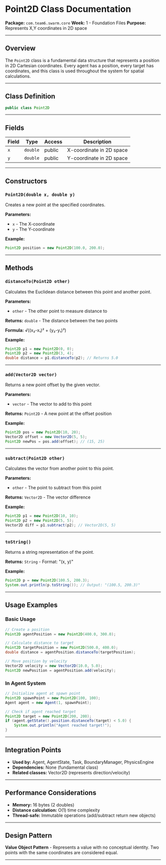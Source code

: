 # Point2D Class Documentation

**Package:** `com.team6.swarm.core`
**Week:** 1 - Foundation Files
**Purpose:** Represents X,Y coordinates in 2D space

---

## Overview

The `Point2D` class is a fundamental data structure that represents a position in 2D Cartesian coordinates. Every agent has a position, every target has coordinates, and this class is used throughout the system for spatial calculations.

---

## Class Definition

```java
public class Point2D
```

---

## Fields

| Field | Type | Access | Description |
|-------|------|--------|-------------|
| `x` | `double` | public | X-coordinate in 2D space |
| `y` | `double` | public | Y-coordinate in 2D space |

---

## Constructors

### `Point2D(double x, double y)`
Creates a new point at the specified coordinates.

**Parameters:**
- `x` - The X-coordinate
- `y` - The Y-coordinate

**Example:**
```java
Point2D position = new Point2D(100.0, 200.0);
```

---

## Methods

### `distanceTo(Point2D other)`
Calculates the Euclidean distance between this point and another point.

**Parameters:**
- `other` - The other point to measure distance to

**Returns:** `double` - The distance between the two points

**Formula:** √((x₂-x₁)² + (y₂-y₁)²)

**Example:**
```java
Point2D p1 = new Point2D(0, 0);
Point2D p2 = new Point2D(3, 4);
double distance = p1.distanceTo(p2); // Returns 5.0
```

---

### `add(Vector2D vector)`
Returns a new point offset by the given vector.

**Parameters:**
- `vector` - The vector to add to this point

**Returns:** `Point2D` - A new point at the offset position

**Example:**
```java
Point2D pos = new Point2D(10, 20);
Vector2D offset = new Vector2D(5, 5);
Point2D newPos = pos.add(offset); // (15, 25)
```

---

### `subtract(Point2D other)`
Calculates the vector from another point to this point.

**Parameters:**
- `other` - The point to subtract from this point

**Returns:** `Vector2D` - The vector difference

**Example:**
```java
Point2D p1 = new Point2D(10, 10);
Point2D p2 = new Point2D(5, 5);
Vector2D diff = p1.subtract(p2); // Vector2D(5, 5)
```

---

### `toString()`
Returns a string representation of the point.

**Returns:** `String` - Format: "(x, y)"

**Example:**
```java
Point2D p = new Point2D(100.5, 200.3);
System.out.println(p.toString()); // Output: "(100.5, 200.3)"
```

---

## Usage Examples

### Basic Usage
```java
// Create a position
Point2D agentPosition = new Point2D(400.0, 300.0);

// Calculate distance to target
Point2D targetPosition = new Point2D(500.0, 400.0);
double distance = agentPosition.distanceTo(targetPosition);

// Move position by velocity
Vector2D velocity = new Vector2D(10.0, 5.0);
Point2D newPosition = agentPosition.add(velocity);
```

### In Agent System
```java
// Initialize agent at spawn point
Point2D spawnPoint = new Point2D(100, 100);
Agent agent = new Agent(1, spawnPoint);

// Check if agent reached target
Point2D target = new Point2D(200, 200);
if (agent.getState().position.distanceTo(target) < 5.0) {
    System.out.println("Agent reached target!");
}
```

---

## Integration Points

- **Used by:** Agent, AgentState, Task, BoundaryManager, PhysicsEngine
- **Dependencies:** None (fundamental class)
- **Related classes:** Vector2D (represents direction/velocity)

---

## Performance Considerations

- **Memory:** 16 bytes (2 doubles)
- **Distance calculation:** O(1) time complexity
- **Thread-safe:** Immutable operations (add/subtract return new objects)

---

## Design Pattern

**Value Object Pattern** - Represents a value with no conceptual identity. Two points with the same coordinates are considered equal.

---
